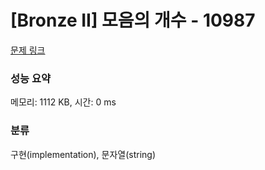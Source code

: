 # [Bronze II] 모음의 개수 - 10987 

[문제 링크](https://www.acmicpc.net/problem/10987) 

### 성능 요약

메모리: 1112 KB, 시간: 0 ms

### 분류

구현(implementation), 문자열(string)

